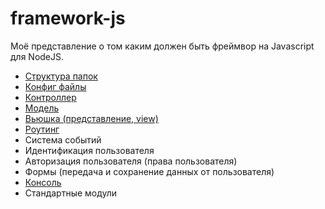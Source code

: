 framework-js
============

Моё представление о том каким должен быть фреймвор на Javascript для NodeJS.

- [Структура папок](doc/folder-structure.md)
- [Конфиг файлы](doc/config.md)
- [Контроллер](doc/controller.md)
- [Модель](doc/model.md)
- [Вьюшка (представление, view)](doc/view.md)
- [Роутинг](doc/route.md)
- Система событий
- Идентификация пользователя
- Авторизация пользователя (права пользователя)
- Формы (передача и сохранение данных от пользователя)
- [Консоль](doc/console.md)
- Стандартные модули
